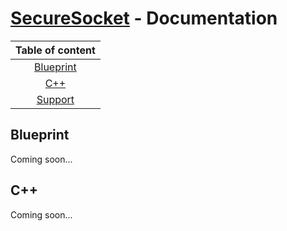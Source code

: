 # [SecureSocket](https://www.unrealengine.com/marketplace/en-US/product/securesocket) - Documentation
|Table of content|
|:---:|
|[Blueprint](#blueprint)|
|[C++](#c)|
|[Support](#support)|

## Blueprint
Coming soon...
## C++
Coming soon...

